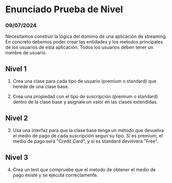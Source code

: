 # Enunciado Prueba de Nivel

### 09/07/2024

Necesitamos construir la lógica del dominio de una aplicación de streaming. En concreto debemos poder crear las entidades y los metodos principales de los usuarios de esta aplicación. Todos los usuarios deben tener un nombre de usuario.

## Nivel 1

1. Crea una clase para cada tipo de usuario (premium o standard) que herede de una clase base.

2. Crea una propiedad con el tipo de suscripción (premium o standard) dentro de la clase base y asignale un valor en las clases extendidas.

## Nivel 2

3. Usa una interfaz para que la clase base tenga un método que devuelva el medio de pago de cada suscripción segun su tipo. Si es premium, el medio de pago será "Credit Card", y si es standard devolverá "Free".

## Nivel 3

4. Crea un test que compruebe que el metodo de obtener el medio de pago existe y se ejecuta correctamente.
